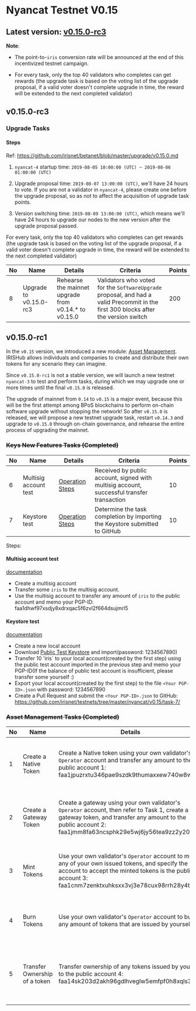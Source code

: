 # Nyancat Testnet V0.15

## Latest version: [v0.15.0-rc3](https://github.com/irisnet/irishub/releases/tag/v0.15.0-rc3)

**Note**:

- The point-to-`iris` conversion rate will be announced at the end of this incentivized testnet campaign.

- For every task, only the top 40 validators who completes can get rewards (the upgrade task is based on the voting list of the upgrade proposal, if a valid voter doesn't complete upgrade in time, the reward will be extended to the next completed validator)

## v0.15.0-rc3

### Upgrade Tasks

#### Steps

Ref: <https://github.com/irisnet/betanet/blob/master/upgrade/v0.15.0.md>

1. `nyancat-4` startup time: `2019-08-05 10:00:00 (UTC) ~ 2019-08-06 01:00:00 (UTC)`

2. Upgrade proposal time: `2019-08-07 13:00:00 (UTC)`, we'll have 24 hours to vote. If you are not a validator in `nyancat-4`, please create one before the upgrade proposal, so as not to affect the acquisition of upgrade task points.

3. Version switching time: `2019-08-09 13:00:00 (UTC)`, which means we'll have 24 hours to upgrade our nodes to the new version after the upgrade proposal passed.

For every task, only the top 40 validators who completes can get rewards (the upgrade task is based on the voting list of the upgrade proposal, if a valid voter doesn't complete upgrade in time, the reward will be extended to the next completed validator)

| No   | Name             | Details                                                      | Criteria                                                     | Points |
| ---- | ---------------- | ------------------------------------------------------------ | ------------------------------------------------------------ | ------ |
| 8 | Upgrade to v0.15.0-rc3 | Rehearse the mainnet upgrade from v0.14.* to v0.15.0 | Validators who voted for the `SoftwareUpgrade` proposal, and had a valid Precommit in the first 300 blocks after the version switch | 200 |

## v0.15.0-rc1

In the `v0.15` version, we introduced a new module: [Asset Management](https://github.com/irisnet/irishub/blob/develop/docs/features/asset.md). IRISHub allows individuals and companies to create and distribute their own tokens for any scenario they can imagine.

Since `v0.15.0-rc1` is not a stable version, we will launch a new testnet `nyancat-3` to test and perform tasks, during which we may upgrade one or more times until the final `v0.15.0` is released.

The upgrade of mainnet from `0.14` to `v0.15` is a major event, because this will be the first attempt among BPoS blockchains to perform on-chain software upgrade without stopping the network!  So after `v0.15.0` is released, we will propose a new testnet upgrade task, restart `v0.14.3` and upgrade to `v0.15.0` through on-chain governance, and rehearse the entire process of upgrading the mainnet.

### ~~Keys New Features Tasks (Completed)~~

| No   | Name             | Details                                                      | Criteria                                                     | Points |
| ---- | ---------------- | ------------------------------------------------------------ | ------------------------------------------------------------ | ------ |
| 6 | Multisig account test| [Operation Steps](#Multisig-account-test) | Received by public account, signed with multisig account, successful transfer transaction | 10 |
| 7 | Keystore test | [Operation Steps](#Keystore-test) | Determine the task completion by importing the Keystore submitted to GitHub | 10 |

Steps:

#### Multisig account test

[documentation](https://stage.irisnet.org/docs/cli-client/keys/add.html#create-multisig-account)

- Create a multisig account
- Transfer some `iris` to the multisig account.
- Use the multisig account to transfer any amount of `iris` to the public account and memo your PGP-ID: faa1dhwf97xsdjy8xdrxqac5f6zvl2f664dsujmrl5

#### Keystore test

[documentation](https://stage.irisnet.org/docs/cli-client/keys/export.html#example)

- Create a new local account
- Download [Public Test Keystore](task-7/public-keystore.json) and import(password: 1234567890)
- Transfer 10 'iris` to your local account(created by the first step) using the public test account imported in the previous step and memo your PGP-ID(If the balance of public test account is insufficient, please transfer some yourself :)
- Export your local account(created by the first step) to the file `<Your PGP-ID>.json` with password: 1234567890
- Create a Pull Request and submit the `<Your PGP-ID>.json` to GitHub: <https://github.com/irisnet/testnets/tree/master/nyancat/v0.15/task-7/>

### ~~Asset Management Tasks (Completed)~~

| No   | Name             | Details                                                      | Criteria                                                     | Points |
| ---- | ---------------- | ------------------------------------------------------------ | ------------------------------------------------------------ | ------ |
| 1 | Create a Native Token | Create a Native token using your own validator's `Operator` account and transfer any amount to the public account 1: faa1jpuzrxtu346pae9szdk9thumaxxew740w8w3an | Match the owner of the tokens recieved by the public account | 20 |
2 | Create a Gateway Token | Create a gateway using your own validator's `Operator` account, then refer to Task 1, create a gateway token, and transfer any amount to the public account 2: faa1jmm8fa63ncsphk29e5wj6jy56tea9zz2y202mn | Match the owner of the tokens recieved by the public account | 30 |
| 3 | Mint Tokens | Use your own validator's `Operator` account to mint any of your own issued tokens, and specify the account to accept the minted tokens is the public account 3: faa1cnm7zenktxuhksxx3vj3e78cux98rrh28y4tcd | Match the owner of the tokens recieved by the public account | 10 |
| 4 | Burn Tokens | Use your own validator's `Operator` account to burn any amount of tokens that are issued by yourself | Match the sender address of the valid Burn transaction | 10 |
| 5 | Transfer Ownership of a token | Transfer ownership of any tokens issued by yourself to the public account 4: faa14sk203d2akh96gdlhveglw5emfpf0h8xqls3l0 | Match the original owner of the tokens recieved by the public account | 10 |
